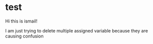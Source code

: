 # test

Hi this is ismail!

I am just trying to delete multiple assigned variable because they are causing confusion

